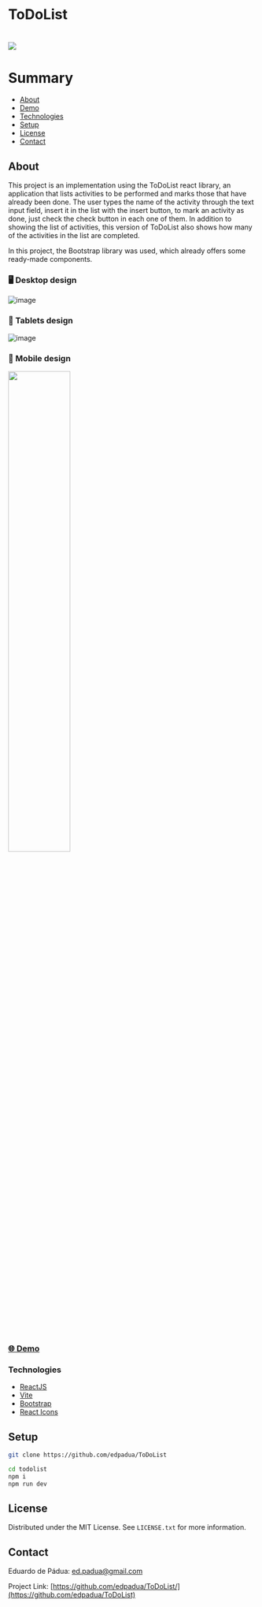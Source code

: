 # ToDoList

<h1>
    <a href="https://to-do-list-edpadua.vercel.app/"><img src="restaurante/public/restaurante-capture.gif"></a>
</h1>

# Summary

- [About](#about)
- [Demo](#-demo)
- [Technologies](#technologies)
- [Setup](#setup)
- [License](#license)
- [Contact](#contact)
 
## About

This project is an implementation using the ToDoList react library, an application that lists activities to be performed and marks those that have already been done. The user types the name of the activity through the text input field, insert it in the list with the insert button, to mark an activity as done, just check the check button in each one of them. In addition to showing the list of activities, this version of ToDoList also shows how many of the activities in the list are completed.

In this project, the Bootstrap library was used, which already offers some ready-made components.

### :desktop_computer: Desktop design

![image](https://github.com/edpadua/ToDoList/assets/4975360/3be661b6-65fb-430e-9e4a-6bc22fbfaecc)

### :iphone: Tablets design

![image](https://github.com/edpadua/ToDoList/assets/4975360/8776a4c6-9143-4b0d-8477-fa451e806097)

### :iphone: Mobile design

<img src="https://user-images.githubusercontent.com/4975360/235657640-4e846e3c-8213-4943-97e8-2d2b82c24367.jpg" style="width: 50%;">


### [🌐 Demo](to-do-list-edpadua.vercel.app)

### Technologies

- [ReactJS](https://reactjs.org)
- [Vite](https://vitejs.dev/guide/)
- [Bootstrap](https://react-bootstrap.github.io/)
- [React Icons](https://react-icons.github.io/react-icons/)

## Setup

```bash
git clone https://github.com/edpadua/ToDoList

cd todolist
npm i
npm run dev
```


## License

Distributed under the MIT License. See `LICENSE.txt` for more information.


## Contact

Eduardo de Pádua: ed.padua@gmail.com

Project Link: [https://github.com/edpadua/ToDoList/](https://github.com/edpadua/ToDoList) 

 
